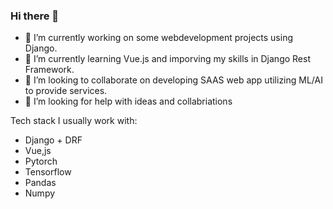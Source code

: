 ### Hi there 👋

<!--
**IBSHAMI/IBSHAMI** is a ✨ _special_ ✨ repository because its `README.md` (this file) appears on your GitHub profile.

Here are some ideas to get you started:

- 🔭 I’m currently working on ...
- 🌱 I’m currently learning ...
- 👯 I’m looking to collaborate on ...
- 🤔 I’m looking for help with ...
- 💬 Ask me about ...
- 📫 How to reach me: ...
- 😄 Pronouns: ...
- ⚡ Fun fact: ...
-->


- 🔭 I’m currently working on some webdevelopment projects using Django.  
- 🌱 I’m currently learning Vue.js and imporving my skills in Django Rest Framework.
- 👯 I’m looking to collaborate on developing SAAS web app utilizing ML/AI to provide services. 
- 🤔 I’m looking for help with ideas and collabriations 


Tech stack I usually work with:

- Django + DRF
- Vue,js
- Pytorch 
- Tensorflow 
- Pandas 
- Numpy
